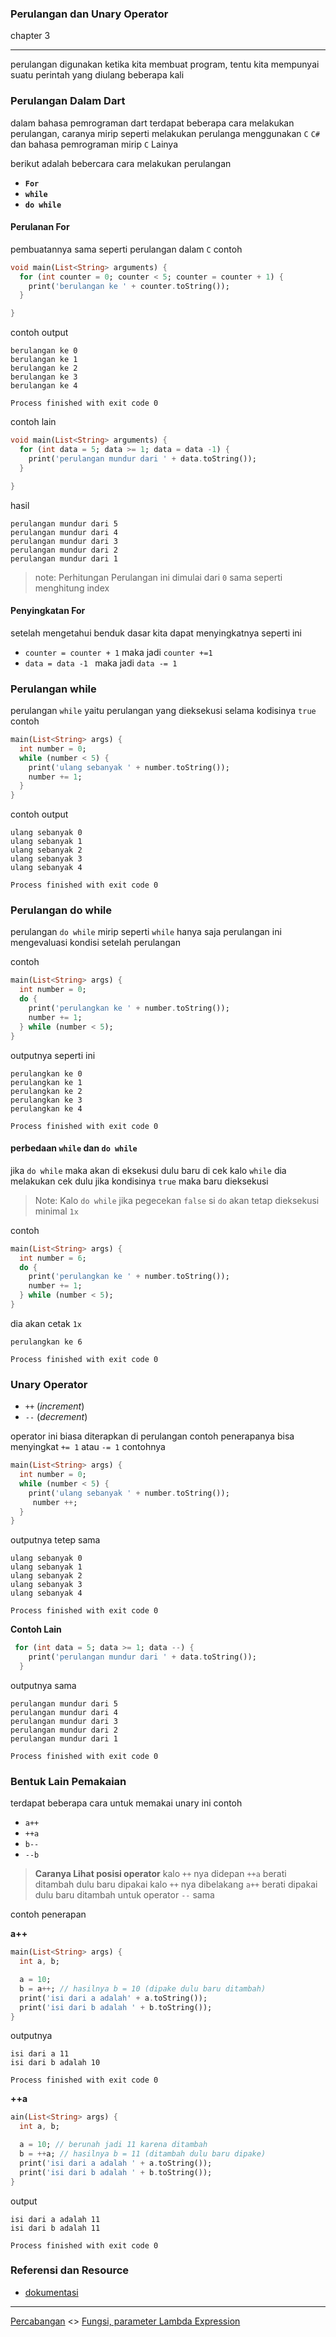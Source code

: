 ### Perulangan dan Unary Operator

chapter 3

---

perulangan digunakan ketika kita membuat program, tentu kita mempunyai suatu perintah yang diulang beberapa kali

### Perulangan Dalam Dart

dalam bahasa pemrograman dart terdapat beberapa cara melakukan perulangan, caranya mirip seperti melakukan perulanga menggunakan
`C` `C#` dan bahasa pemrograman mirip `C` Lainya

berikut adalah bebercara cara melakukan perulangan

* **`For`**
* **`while`**
* **`do while`**

#### Perulanan For

pembuatannya sama seperti perulangan dalam `C` contoh

```dart
void main(List<String> arguments) {
  for (int counter = 0; counter < 5; counter = counter + 1) {
    print('berulangan ke ' + counter.toString());
  }

}
```
contoh output

```shell script
berulangan ke 0
berulangan ke 1
berulangan ke 2
berulangan ke 3
berulangan ke 4

Process finished with exit code 0

```

contoh lain

```dart
void main(List<String> arguments) {
  for (int data = 5; data >= 1; data = data -1) {
    print('perulangan mundur dari ' + data.toString());
  }

}
```

hasil

```shell script
perulangan mundur dari 5
perulangan mundur dari 4
perulangan mundur dari 3
perulangan mundur dari 2
perulangan mundur dari 1
```

> note: Perhitungan Perulangan ini dimulai dari `0` sama seperti menghitung index 

#### Penyingkatan For

setelah mengetahui benduk dasar kita dapat menyingkatnya seperti ini

* `counter = counter + 1` maka jadi `counter +=1`
* `data = data -1 ` maka jadi `data -= 1`

### Perulangan while

perulangan `while` yaitu perulangan yang dieksekusi selama kodisinya `true` contoh

```dart
main(List<String> args) {
  int number = 0;
  while (number < 5) {
    print('ulang sebanyak ' + number.toString());
    number += 1;
  }
}
```

contoh output

```shell script
ulang sebanyak 0
ulang sebanyak 1
ulang sebanyak 2
ulang sebanyak 3
ulang sebanyak 4

Process finished with exit code 0
```

### Perulangan do while

perulangan `do while` mirip seperti `while` hanya saja perulangan ini mengevaluasi kondisi setelah perulangan

contoh

```dart
main(List<String> args) {
  int number = 0;
  do {
    print('perulangkan ke ' + number.toString());
    number += 1;
  } while (number < 5);
}
```

outputnya seperti ini

```shell script
perulangkan ke 0
perulangkan ke 1
perulangkan ke 2
perulangkan ke 3
perulangkan ke 4

Process finished with exit code 0
```

#### perbedaan `while` dan `do while`

jika `do while` maka akan di eksekusi dulu baru di cek kalo `while` dia melakukan cek dulu
jika kondisinya `true` maka baru dieksekusi

> Note: Kalo `do while` jika pegecekan `false` si `do` akan tetap dieksekusi minimal `1x`

contoh

```dart
main(List<String> args) {
  int number = 6;
  do {
    print('perulangkan ke ' + number.toString());
    number += 1;
  } while (number < 5);
}
```

dia akan cetak `1x`

```shell script
perulangkan ke 6

Process finished with exit code 0
```

### Unary Operator

* `++` (*increment*)
* `--` (*decrement*)

operator ini biasa diterapkan di perulangan contoh penerapanya bisa menyingkat `+= 1` atau `-= 1` contohnya

```dart
main(List<String> args) {
  int number = 0;
  while (number < 5) {
    print('ulang sebanyak ' + number.toString());
     number ++;
  }
}
```

outputnya tetep sama

```shell script
ulang sebanyak 0
ulang sebanyak 1
ulang sebanyak 2
ulang sebanyak 3
ulang sebanyak 4

Process finished with exit code 0
```

**Contoh Lain**

```dart
 for (int data = 5; data >= 1; data --) {
    print('perulangan mundur dari ' + data.toString());
  }
```

outputnya sama

```shell script
perulangan mundur dari 5
perulangan mundur dari 4
perulangan mundur dari 3
perulangan mundur dari 2
perulangan mundur dari 1

Process finished with exit code 0
```

### Bentuk Lain Pemakaian

terdapat beberapa cara untuk memakai unary ini contoh

* `a++`
* `++a`
* `b--`
* `--b`

> **Caranya Lihat posisi operator**
> kalo `++` nya didepan `++a` berati ditambah dulu baru dipakai
> kalo `++` nya dibelakang `a++` berati dipakai dulu baru ditambah
> untuk operator `--` sama


contoh penerapan

**a++**

```dart
main(List<String> args) {
  int a, b;

  a = 10;
  b = a++; // hasilnya b = 10 (dipake dulu baru ditambah)
  print('isi dari a adalah' + a.toString());
  print('isi dari b adalah ' + b.toString());
}
```
outputnya

```shell script
isi dari a 11
isi dari b adalah 10

Process finished with exit code 0
```

**++a**


```dart
ain(List<String> args) {
  int a, b;

  a = 10; // berunah jadi 11 karena ditambah
  b = ++a; // hasilnya b = 11 (ditambah dulu baru dipake)
  print('isi dari a adalah ' + a.toString());
  print('isi dari b adalah ' + b.toString());
}
```

output

```shell script
isi dari a adalah 11
isi dari b adalah 11

Process finished with exit code 0
```

### Referensi dan Resource

* [dokumentasi](https://dart.dev/guides/language/language-tour#control-flow-statements)

---


[Percabangan](../percabangan/README.md)  <> [Fungsi, parameter Lambda Expression](../fungsi/README.md)
